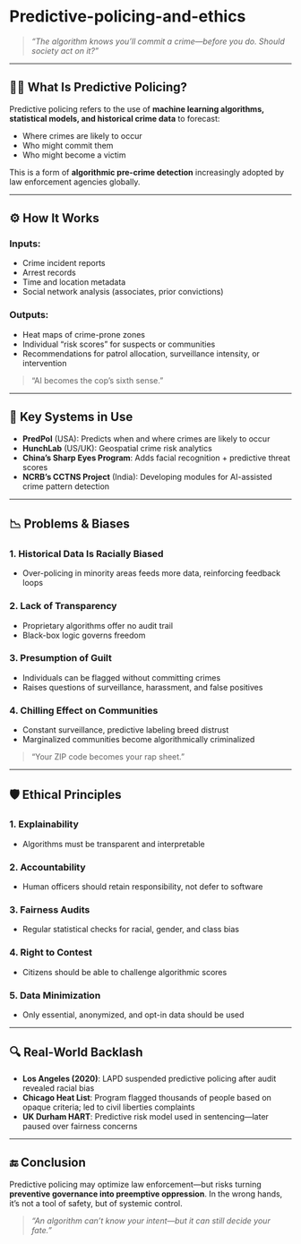 # Predictive-policing-and-ethics

> *“The algorithm knows you’ll commit a crime—before you do. Should society act on it?”*

---

## 🕵️‍♀️ What Is Predictive Policing?

Predictive policing refers to the use of **machine learning algorithms, statistical models, and historical crime data** to forecast:

* Where crimes are likely to occur
* Who might commit them
* Who might become a victim

This is a form of **algorithmic pre-crime detection** increasingly adopted by law enforcement agencies globally.

---

## ⚙️ How It Works

### Inputs:

* Crime incident reports
* Arrest records
* Time and location metadata
* Social network analysis (associates, prior convictions)

### Outputs:

* Heat maps of crime-prone zones
* Individual “risk scores” for suspects or communities
* Recommendations for patrol allocation, surveillance intensity, or intervention

> “AI becomes the cop’s sixth sense.”

---

## 🧠 Key Systems in Use

* **PredPol** (USA): Predicts when and where crimes are likely to occur
* **HunchLab** (US/UK): Geospatial crime risk analytics
* **China’s Sharp Eyes Program**: Adds facial recognition + predictive threat scores
* **NCRB’s CCTNS Project** (India): Developing modules for AI-assisted crime pattern detection

---

## 📉 Problems & Biases

### 1. **Historical Data Is Racially Biased**

* Over-policing in minority areas feeds more data, reinforcing feedback loops

### 2. **Lack of Transparency**

* Proprietary algorithms offer no audit trail
* Black-box logic governs freedom

### 3. **Presumption of Guilt**

* Individuals can be flagged without committing crimes
* Raises questions of surveillance, harassment, and false positives

### 4. **Chilling Effect on Communities**

* Constant surveillance, predictive labeling breed distrust
* Marginalized communities become algorithmically criminalized

> “Your ZIP code becomes your rap sheet.”

---

## 🛡️ Ethical Principles

### 1. **Explainability**

* Algorithms must be transparent and interpretable

### 2. **Accountability**

* Human officers should retain responsibility, not defer to software

### 3. **Fairness Audits**

* Regular statistical checks for racial, gender, and class bias

### 4. **Right to Contest**

* Citizens should be able to challenge algorithmic scores

### 5. **Data Minimization**

* Only essential, anonymized, and opt-in data should be used

---

## 🔍 Real-World Backlash

* **Los Angeles (2020)**: LAPD suspended predictive policing after audit revealed racial bias
* **Chicago Heat List**: Program flagged thousands of people based on opaque criteria; led to civil liberties complaints
* **UK Durham HART**: Predictive risk model used in sentencing—later paused over fairness concerns

---

## 🔚 Conclusion

Predictive policing may optimize law enforcement—but risks turning **preventive governance into preemptive oppression**. In the wrong hands, it’s not a tool of safety, but of systemic control.

> *“An algorithm can’t know your intent—but it can still decide your fate.”*
